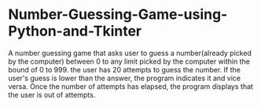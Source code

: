 # Number-Guessing-Game-using-Python-and-Tkinter
A number guessing game that asks user to guess a number(already picked by the computer) between 0 to any limit picked by the computer within the bound of 0 to 999.
the user has 20 attempts to guess the number. If the user's guess is lower than the answer, the program indicates it and vice versa.
Once the number of attempts has elapsed, the program displays that the user is out of attempts.
